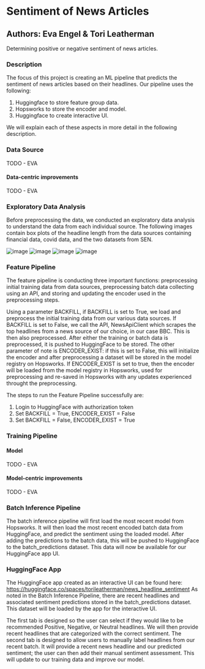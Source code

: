 # Sentiment of News Articles
## Authors: Eva Engel & Tori Leatherman
Determining positive or negative sentiment of news articles.

### Description
The focus of this project is creating an ML pipeline that predicts the sentiment of news articles based on their headlines. Our pipeline uses the following:
1. Huggingface to store feature group data.
2. Hopsworks to store the encoder and model.
3. Huggingface to create interactive UI.

We will explain each of these aspects in more detail in the following description.

### Data Source

TODO - EVA
#### Data-centric improvements
TODO - EVA

### Exploratory Data Analysis
Before preprocessing the data, we conducted an exploratory data analysis to understand the data from each individual source. The following images contain box plots of the headline length from the data sources containing financial data, covid data, and the two datasets from SEN.

![image](https://user-images.githubusercontent.com/113507754/212493156-19a2477f-d793-4226-a985-3934e380a77e.png)
![image](https://user-images.githubusercontent.com/113507754/212493136-34d38ef2-d555-469f-b0af-3397f27e012f.png)
![image](https://user-images.githubusercontent.com/113507754/212493205-614ef54d-bf99-431d-8876-3180a8c2c86b.png)
![image](https://user-images.githubusercontent.com/113507754/212493213-5e373312-2296-4d74-be1b-8d3ab47307a3.png)


### Feature Pipeline
The feature pipeline is conducting three important functions: preprocessing initial training data from data sources, preprocessing batch data collecting using an API, and storing and updating the encoder used in the preprocessing steps. 

Using a parameter BACKFILL, if BACKFILL is set to True, we load and preprocess the initial training data from our various data sources. If BACKFILL is set to False, we call the API, NewsApiClient which scrapes the top headlines from a news source of our choice, in our case BBC. This is then also preprocessed. After either the training or batch data is preprocessed, it is pushed to HuggingFace to be stored. The other parameter of note is ENCODER_EXIST: if this is set to False, this will initialize the encoder and after preprocessing a dataset will be stored in the model registry on Hopsworks. If ENCODER_EXIST is set to true, then the encoder will be loaded from the model registry in Hopsworks, used for preprocessing and re-saved in Hopsworks with any updates experienced throught the preprocessing.

The steps to run the Feature Pipeline successfully are:
 1. Login to HuggingFace with authorization token
 2. Set BACKFILL = True, ENCODER_EXIST = False
 3. Set BACKFILL = False, ENCODER_EXIST = True

### Training Pipeline

#### Model 
TODO - EVA
#### Model-centric improvements
TODO - EVA


### Batch Inference Pipeline
The batch inference pipeline will first load the most recent model from Hopsworks. It will then load the most recent encoded batch data from HuggingFace, and predict the sentiment using the loaded model. After adding the predictions to the batch data, this will be pushed to HuggingFace to the batch_predictions dataset. This data will now be available for our HuggingFace app UI.

### HuggingFace App
The HuggingFace app created as an interactive UI can be found here: https://huggingface.co/spaces/torileatherman/news_headline_sentiment As noted in the Batch Inference Pipeline, there are recent headlines and associated sentiment predictions stored in the batch_predictions dataset. This dataset will be loaded by the app for the interactive UI.

The first tab is designed so the user can select if they would like to be recommended Positive, Negative, or Neutral headlines. We will then provide recent headlines that are categorized with the correct sentiment. 
The second tab is designed to allow users to manually label headlines from our recent batch. It will provide a recent news headline and our predicted sentiment; the user can then add their manual sentiment assessment. This will update to our training data and improve our model.
